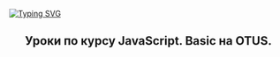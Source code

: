 [![Typing SVG](https://readme-typing-svg.herokuapp.com?color=%2336BCF7&lines=JAVASCRIPT+DEVELOPER)](https://git.io/typing-svg)
<h2 style="text-align: center;"><b>Уроки по курсу JavaScript. Basic на  OTUS.</b></h2>


